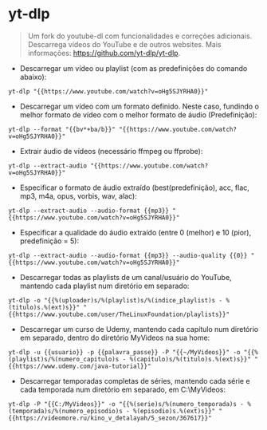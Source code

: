 # yt-dlp

> Um fork do youtube-dl com funcionalidades e correções adicionais.
> Descarrega vídeos do YouTube e de outros websites.
> Mais informações: <https://github.com/yt-dlp/yt-dlp>.

- Descarregar um vídeo ou playlist (com as predefinições do comando abaixo):

`yt-dlp "{{https://www.youtube.com/watch?v=oHg5SJYRHA0}}"`

- Descarregar um vídeo com um formato definido. Neste caso, fundindo o melhor formato de vídeo com o melhor formato de áudio (Predefinição):

`yt-dlp --format "{{bv*+ba/b}}" "{{https://www.youtube.com/watch?v=oHg5SJYRHA0}}"`

- Extrair áudio de vídeos (necessário ffmpeg ou ffprobe):

`yt-dlp --extract-audio "{{https://www.youtube.com/watch?v=oHg5SJYRHA0}}"`

- Especificar o formato de áudio extraído (best(predefinição), acc, flac, mp3, m4a, opus, vorbis, wav, alac): 

`yt-dlp --extract-audio --audio-format {{mp3}} "{{https://www.youtube.com/watch?v=oHg5SJYRHA0}}"`

- Especificar a qualidade do áudio extraído (entre 0 (melhor) e 10 (pior), predefinição = 5):

`yt-dlp --extract-audio --audio-format {{mp3}} --audio-quality {{0}} "{{https://www.youtube.com/watch?v=oHg5SJYRHA0}}"`

- Descarregar todas as playlists de um canal/usuário do YouTube, mantendo cada playlist num diretório em separado:

`yt-dlp -o "{{%(uploader)s/%(playlist)s/%(indice_playlist)s - %(titulo)s.%(ext)s}}" "{{https://www.youtube.com/user/TheLinuxFoundation/playlists}}"`

- Descarregar um curso de Udemy, mantendo cada capítulo num diretório em separado, dentro do diretório MyVideos na sua home:

`yt-dlp -u {{usuario}} -p {{palavra_passe}} -P "{{~/MyVideos}}" -o "{{%(playlist)s/%(numero_capitulo)s - %(capitulo)s/%(titulo)s.%(ext)s}}" "{{https://www.udemy.com/java-tutorial}}"`

- Descarregar temporadas completas de séries, mantendo cada série e cada temporada num diretório em separado, em C:\MyVideos:

`yt-dlp -P "{{C:/MyVideos}}" -o "{{%(serie)s/%(numero_temporada)s - %(temporada)s/%(numero_episodio)s - %(episodio)s.%(ext)s}}" "{{https://videomore.ru/kino_v_detalayah/5_sezon/367617}}"`
